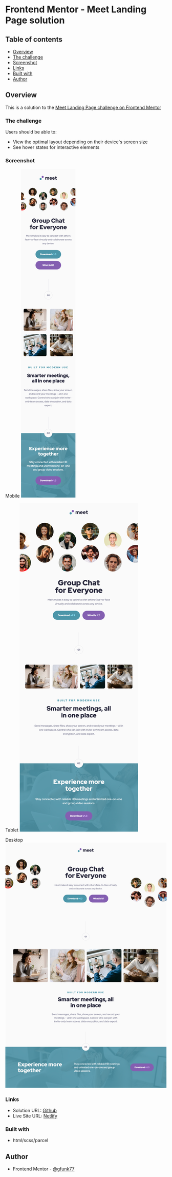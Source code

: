 # Frontend Mentor - Meet Landing Page solution

## Table of contents

- [Overview](#overview)
- [The challenge](#the-challenge)
- [Screenshot](#screenshot)
- [Links](#links)
- [Built with](#built-with)
- [Author](#author)

## Overview

This is a solution to the [Meet Landing Page challenge on Frontend Mentor](https://www.frontendmentor.io/challenges/meet-landing-page-rbTDS6OUR)

### The challenge

Users should be able to:

- View the optimal layout depending on their device's screen size
- See hover states for interactive elements

### Screenshot

Mobile
![](./solutions/mobile.png)

Tablet
![](./solutions/tablet.png)

Desktop
![](./solutions/desktop.png)

### Links

- Solution URL: [Github](https://github.com/gfunk77/Frontend-Mentor/tree/main/meet-landing-page)
- Live Site URL: [Netlify](https://gfunk77-meet-landing-page.netlify.app)

### Built with

- html/scss/parcel

## Author

- Frontend Mentor - [@gfunk77](https://www.frontendmentor.io/profile/gfunk77)
